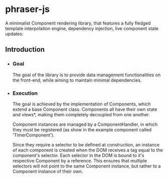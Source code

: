 # phraser-js
A minimalist Component rendering library, that features a fully fledged template interpolation engine, dependency injection, live component state updates.

## Introduction
- ### Goal
  The goal of the library is to provide data management functionalities on the front-end, 
  while aiming to maintain minimal dependencies.
- ### Execution
  The goal is achieved by the implementation of Components, which extend a
  base Component class. Components all have their own state and views*, making them completely decoupled from one another.
  
  Component instances are managed by a ComponentHandler, in which they must be registered (as show in the example component called 
  'TimerComponent').
  
  Since they require a selector to be defined at construction, an instance of each component is created when the DOM 
  receives a tag equal to the component's selector. Each selector in the DOM is bound to it's respective Component by a reference.
  This ensures that multiple selectors will not point to the same Component instance, but rather to a Component instance of their own.
